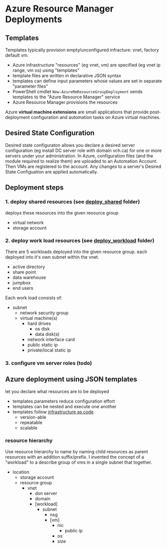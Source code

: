 # Azure Resource Manager Deployments

## Templates

Templates typically provision empty/unconfigured infracture: vnet, factory default vm.

- Azure infrastructure "resources" (eg vnet, vm) are specified (eg vnet ip range, vm os) using "templates"
- template files are written in declarative JSON syntax
- templates can define input parameters whose values are set in separate "parameter files"
- PowerShell cmdlet `New-AzureRmResourceGroupDeployment` sends templates to the "Azure Resource Manager" service
- Azure Resource Manager provisions the resources

Azure **virtual machine extensions** are small applications that provide post-deployment configuration and automation tasks on Azure virtual machines.

## Desired State Configuration



Desired state configuraton allows you declare a desired server configuration (eg install DC server role with domain vch.ca) for one or more servers under your administration.  In Azure, configuration files (and the module required to realize them) are uploaded to an Automation Account.  Then VMs are registered to the account.  Any changes to a server's Desired State Configuation are applied automatically.

## Deployment steps

### 1. deploy shared resources (see [deploy_shared](deploy_shared) folder)

deploys these resources into the given resource group

- virtual network
- storage account

### 2. deploy work load resources (see [deploy_workload](deploy_workload) folder)

There are 5 workloads deployed into the given resource group.  each deployed into it's own subnet within the vnet.

- active directory
- share point
- data warehouse
- jumpbox
- end users

Each work load consists of:

- subnet
  - network security group
  - virtual machine(s)
    - hard drives
      - os disk
      - data disk(s)
    - network interface card
    - public static ip
    - private/local static ip

### 3. configure vm server roles (todo)

## Azure deployment using JSON templates

let you declare what resources are to be deployed

- templates parameters reduce configuration effort
- templates can be nested and execute one another
- templates follow [infrastructure as code](https://en.wikipedia.org/wiki/Infrastructure_as_Code)
  - version-able
  - repeatable
  - scalable

### resource hierarchy

Use resource hierarchy to name by naming child resources as parent resources with an addition suffix/prefix.
I invented the concept of a "workload" to a describe group of vms in a single subnet that together.

- location
  - storage account
  - resource group
    - vnet
      - dsn server
      - domain
      - [workload]
        - subnet
          - nsg
          - [vm]
            - nic
              - public ip
            - os
            - size

